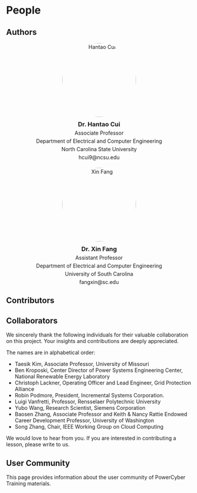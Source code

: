 # People

## Authors

<div style="display: flex; flex-wrap: wrap; gap: 20px;">
  <div style="flex: 1; min-width: 300px; text-align: center;">
    <img src="https://ece.ncsu.edu/wp-content/uploads/2024/06/Hantao-Cui-500x500-1.jpg" alt="Hantao Cui" style="width: 200px; height: 200px; border-radius: 50%; object-fit: cover; margin-bottom: 10px;">
    <h3 style="margin: 0 0 5px 0;">Dr. Hantao Cui</h3>
    <p style="margin: 0 0 5px 0;">Associate Professor</p>
    <p style="margin: 0 0 5px 0;">Department of Electrical and Computer Engineering</p>
    <p style="margin: 0 0 5px 0;">North Carolina State University</p>
    <p style="margin: 0;">hcui9@ncsu.edu</p>
  </div>

  <div style="flex: 1; min-width: 300px; text-align: center;">
    <img src="https://xinfang88.github.io/images/xf51.jpeg" alt="Xin Fang" style="width: 200px; height: 200px; border-radius: 50%; object-fit: cover; margin-bottom: 10px;">
    <h3 style="margin: 0 0 5px 0;">Dr. Xin Fang</h3>
    <p style="margin: 0 0 5px 0;">Assistant Professor</p>
    <p style="margin: 0 0 5px 0;">Department of Electrical and Computer Engineering</p>
    <p style="margin: 0 0 5px 0;">University of South Carolina</p>
    <p style="margin: 0;">fangxin@sc.edu</p>
  </div>
</div>

## Contributors

## Collaborators

We sincerely thank the following individuals for their valuable collaboration on
this project.
Your insights and contributions are deeply appreciated.

The names are in alphabetical order:

- Taesik Kim, Associate Professor, University of Missouri
- Ben Kroposki, Center Director of Power Systems Engineering Center, National
  Renewable Energy Laboratory
- Christoph Lackner, Operating Officer and Lead Engineer, Grid Protection
  Alliance
- Robin Podmore, President, Incremental Systems Corporation.
- Luigi Vanfretti, Professor, Rensselaer Polytechnic University
- Yubo Wang, Research Scientist, Siemens Corporation
- Baosen Zhang, Associate Professor and Keith & Nancy Rattie Endowed Career
  Development Professor, University of Washington
- Song Zhang, Chair, IEEE Working Group on Cloud Computing

We would love to hear from you. If you are interested in contributing a lesson,
please write to us.

## User Community

This page provides information about the user community of PowerCyber Training materials.

<!-- You can add information about the target audience, user demographics, testimonials, etc. -->
<!-- For example:
- Primary user groups (researchers, students, industry professionals)
- Usage statistics or reach information
- User testimonials or success stories
-->

<!-- Consider including information about how users can join the community or provide feedback -->